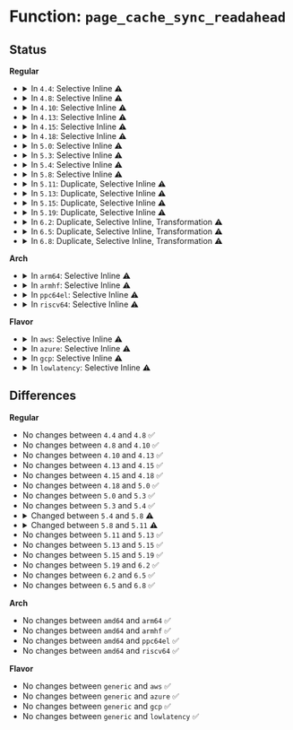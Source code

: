 # Function: <code>page_cache_sync_readahead</code>

## Status
<b>Regular</b>
<ul>
<li>
<details>
<summary>In <code>4.4</code>: Selective Inline ⚠️</summary>

```c
void page_cache_sync_readahead(struct address_space *mapping, struct file_ra_state *ra, struct file *filp, long unsigned int offset, long unsigned int req_size);
```

**Collision:** Unique Global

**Inline:** Selective

**Transformation:** False

**Instances:**

```
In mm/readahead.c (ffffffff8119c3c0)
Location: mm/readahead.c:479
Inline: True
Direct callers:
  - mm/filemap.c:generic_file_read_iter
  - mm/filemap.c:filemap_fault
  - fs/splice.c:__generic_file_splice_read
  - fs/ext4/dir.c:ext4_readdir
```
**Symbols:**

```
ffffffff8119c3c0-ffffffff8119c402: page_cache_sync_readahead (STB_GLOBAL)
```
</details>
</li>
<li>
<details>
<summary>In <code>4.8</code>: Selective Inline ⚠️</summary>

```c
void page_cache_sync_readahead(struct address_space *mapping, struct file_ra_state *ra, struct file *filp, long unsigned int offset, long unsigned int req_size);
```

**Collision:** Unique Global

**Inline:** Selective

**Transformation:** False

**Instances:**

```
In mm/readahead.c (ffffffff811b15c0)
Location: mm/readahead.c:478
Inline: True
Direct callers:
  - mm/filemap.c:filemap_fault
  - mm/filemap.c:generic_file_read_iter
  - fs/splice.c:__generic_file_splice_read
  - fs/ext4/dir.c:ext4_readdir
```
**Symbols:**

```
ffffffff811b15c0-ffffffff811b1602: page_cache_sync_readahead (STB_GLOBAL)
```
</details>
</li>
<li>
<details>
<summary>In <code>4.10</code>: Selective Inline ⚠️</summary>

```c
void page_cache_sync_readahead(struct address_space *mapping, struct file_ra_state *ra, struct file *filp, long unsigned int offset, long unsigned int req_size);
```

**Collision:** Unique Global

**Inline:** Selective

**Transformation:** False

**Instances:**

```
In mm/readahead.c (ffffffff811c1c00)
Location: mm/readahead.c:495
Inline: True
Direct callers:
  - mm/filemap.c:filemap_fault
  - mm/filemap.c:generic_file_read_iter
  - fs/ext4/dir.c:ext4_readdir
```
**Symbols:**

```
ffffffff811c1c00-ffffffff811c1c42: page_cache_sync_readahead (STB_GLOBAL)
```
</details>
</li>
<li>
<details>
<summary>In <code>4.13</code>: Selective Inline ⚠️</summary>

```c
void page_cache_sync_readahead(struct address_space *mapping, struct file_ra_state *ra, struct file *filp, long unsigned int offset, long unsigned int req_size);
```

**Collision:** Unique Global

**Inline:** Selective

**Transformation:** False

**Instances:**

```
In mm/readahead.c (ffffffff811c9ea0)
Location: mm/readahead.c:495
Inline: True
Direct callers:
  - mm/filemap.c:filemap_fault
  - mm/filemap.c:generic_file_read_iter
  - fs/ext4/dir.c:ext4_readdir
```
**Symbols:**

```
ffffffff811c9ea0-ffffffff811c9ee2: page_cache_sync_readahead (STB_GLOBAL)
```
</details>
</li>
<li>
<details>
<summary>In <code>4.15</code>: Selective Inline ⚠️</summary>

```c
void page_cache_sync_readahead(struct address_space *mapping, struct file_ra_state *ra, struct file *filp, long unsigned int offset, long unsigned int req_size);
```

**Collision:** Unique Global

**Inline:** Selective

**Transformation:** False

**Instances:**

```
In mm/readahead.c (ffffffff811ded70)
Location: mm/readahead.c:495
Inline: True
Direct callers:
  - mm/filemap.c:filemap_fault
  - mm/filemap.c:generic_file_read_iter
  - fs/ext4/dir.c:ext4_readdir
```
**Symbols:**

```
ffffffff811ded70-ffffffff811dedb2: page_cache_sync_readahead (STB_GLOBAL)
```
</details>
</li>
<li>
<details>
<summary>In <code>4.18</code>: Selective Inline ⚠️</summary>

```c
void page_cache_sync_readahead(struct address_space *mapping, struct file_ra_state *ra, struct file *filp, long unsigned int offset, long unsigned int req_size);
```

**Collision:** Unique Global

**Inline:** Selective

**Transformation:** False

**Instances:**

```
In mm/readahead.c (ffffffff812004d0)
Location: mm/readahead.c:508
Inline: True
Direct callers:
  - mm/filemap.c:filemap_fault
  - mm/filemap.c:generic_file_buffered_read
  - fs/ext4/dir.c:ext4_readdir
```
**Symbols:**

```
ffffffff812004d0-ffffffff81200511: page_cache_sync_readahead (STB_GLOBAL)
```
</details>
</li>
<li>
<details>
<summary>In <code>5.0</code>: Selective Inline ⚠️</summary>

```c
void page_cache_sync_readahead(struct address_space *mapping, struct file_ra_state *ra, struct file *filp, long unsigned int offset, long unsigned int req_size);
```

**Collision:** Unique Global

**Inline:** Selective

**Transformation:** False

**Instances:**

```
In mm/readahead.c (ffffffff81212e00)
Location: mm/readahead.c:506
Inline: True
Direct callers:
  - mm/filemap.c:filemap_fault
  - mm/filemap.c:generic_file_buffered_read
  - fs/ext4/dir.c:ext4_readdir
```
**Symbols:**

```
ffffffff81212e00-ffffffff81212eb2: page_cache_sync_readahead (STB_GLOBAL)
```
</details>
</li>
<li>
<details>
<summary>In <code>5.3</code>: Selective Inline ⚠️</summary>

```c
void page_cache_sync_readahead(struct address_space *mapping, struct file_ra_state *ra, struct file *filp, long unsigned int offset, long unsigned int req_size);
```

**Collision:** Unique Global

**Inline:** Selective

**Transformation:** False

**Instances:**

```
In mm/readahead.c (ffffffff81222810)
Location: mm/readahead.c:509
Inline: True
Direct callers:
  - mm/filemap.c:filemap_fault
  - mm/filemap.c:generic_file_buffered_read
  - fs/ext4/dir.c:ext4_readdir
```
**Symbols:**

```
ffffffff81222810-ffffffff812228c1: page_cache_sync_readahead (STB_GLOBAL)
```
</details>
</li>
<li>
<details>
<summary>In <code>5.4</code>: Selective Inline ⚠️</summary>

```c
void page_cache_sync_readahead(struct address_space *mapping, struct file_ra_state *ra, struct file *filp, long unsigned int offset, long unsigned int req_size);
```

**Collision:** Unique Global

**Inline:** Selective

**Transformation:** False

**Instances:**

```
In mm/readahead.c (ffffffff812302c0)
Location: mm/readahead.c:509
Inline: True
Direct callers:
  - mm/filemap.c:filemap_fault
  - mm/filemap.c:generic_file_buffered_read
  - mm/khugepaged.c:collapse_file
  - fs/ext4/dir.c:ext4_readdir
```
**Symbols:**

```
ffffffff812302c0-ffffffff81230371: page_cache_sync_readahead (STB_GLOBAL)
```
</details>
</li>
<li>
<details>
<summary>In <code>5.8</code>: Selective Inline ⚠️</summary>

```c
void page_cache_sync_readahead(struct address_space *mapping, struct file_ra_state *ra, struct file *filp, long unsigned int index, long unsigned int req_count);
```

**Collision:** Unique Global

**Inline:** Selective

**Transformation:** False

**Instances:**

```
In mm/readahead.c (ffffffff8125d570)
Location: mm/readahead.c:567
Inline: True
Direct callers:
  - mm/filemap.c:do_sync_mmap_readahead
  - mm/filemap.c:generic_file_buffered_read
  - mm/khugepaged.c:collapse_file
  - fs/verity/enable.c:read_file_data_page
  - fs/ext4/dir.c:ext4_readdir
```
**Symbols:**

```
ffffffff8125d570-ffffffff8125d622: page_cache_sync_readahead (STB_GLOBAL)
```
</details>
</li>
<li>
<details>
<summary>In <code>5.11</code>: Duplicate, Selective Inline ⚠️</summary>

```c
void page_cache_sync_readahead(struct address_space *mapping, struct file_ra_state *ra, struct file *file, long unsigned int index, long unsigned int req_count);
```

**Collision:** Static Duplication

**Inline:** Selective

**Transformation:** False

**Instances:**

```
In mm/filemap.c (ffffffff8125bc3e)
Location: include/linux/pagemap.h:833
Inline: True
Inline callers:
  - mm/filemap.c:generic_file_buffered_read_get_pages
```
```
In mm/khugepaged.c (ffffffff812fb190)
Location: include/linux/pagemap.h:833
Inline: False
Direct callers:
  - mm/khugepaged.c:collapse_file
```
```
In fs/verity/enable.c (ffffffff813a7a1f)
Location: include/linux/pagemap.h:833
Inline: True
Inline callers:
  - fs/verity/enable.c:read_file_data_page
```
```
In fs/ext4/dir.c (ffffffff813ed653)
Location: include/linux/pagemap.h:833
Inline: True
Inline callers:
  - fs/ext4/dir.c:ext4_readdir
```
**Symbols:**

```
ffffffff812fb190-ffffffff812fb1e0: page_cache_sync_readahead (STB_LOCAL)
```
</details>
</li>
<li>
<details>
<summary>In <code>5.13</code>: Duplicate, Selective Inline ⚠️</summary>

```c
void page_cache_sync_readahead(struct address_space *mapping, struct file_ra_state *ra, struct file *file, long unsigned int index, long unsigned int req_count);
```

**Collision:** Static Duplication

**Inline:** Selective

**Transformation:** False

**Instances:**

```
In mm/filemap.c (ffffffff81262070)
Location: include/linux/pagemap.h:875
Inline: True
Inline callers:
  - mm/filemap.c:filemap_get_pages
```
```
In mm/khugepaged.c (ffffffff81301f50)
Location: include/linux/pagemap.h:875
Inline: False
Direct callers:
  - mm/khugepaged.c:collapse_file
```
```
In fs/verity/enable.c (ffffffff813aea6a)
Location: include/linux/pagemap.h:875
Inline: True
Inline callers:
  - fs/verity/enable.c:read_file_data_page
```
```
In fs/ext4/dir.c (ffffffff813f3cc6)
Location: include/linux/pagemap.h:875
Inline: True
Inline callers:
  - fs/ext4/dir.c:ext4_readdir
```
**Symbols:**

```
ffffffff81301f50-ffffffff81301fa4: page_cache_sync_readahead (STB_LOCAL)
```
</details>
</li>
<li>
<details>
<summary>In <code>5.15</code>: Duplicate, Selective Inline ⚠️</summary>

```c
void page_cache_sync_readahead(struct address_space *mapping, struct file_ra_state *ra, struct file *file, long unsigned int index, long unsigned int req_count);
```

**Collision:** Static Duplication

**Inline:** Selective

**Transformation:** False

**Instances:**

```
In mm/filemap.c (ffffffff8129e647)
Location: include/linux/pagemap.h:878
Inline: True
Inline callers:
  - mm/filemap.c:filemap_get_pages
```
```
In mm/khugepaged.c (ffffffff8134bb40)
Location: include/linux/pagemap.h:878
Inline: False
Direct callers:
  - mm/khugepaged.c:collapse_file
```
```
In fs/verity/enable.c (ffffffff813fe607)
Location: include/linux/pagemap.h:878
Inline: True
Inline callers:
  - fs/verity/enable.c:read_file_data_page
```
```
In fs/ext4/dir.c (ffffffff81445db6)
Location: include/linux/pagemap.h:878
Inline: True
Inline callers:
  - fs/ext4/dir.c:ext4_readdir
```
**Symbols:**

```
ffffffff8134bb40-ffffffff8134bb94: page_cache_sync_readahead (STB_LOCAL)
```
</details>
</li>
<li>
<details>
<summary>In <code>5.19</code>: Duplicate, Selective Inline ⚠️</summary>

```c
void page_cache_sync_readahead(struct address_space *mapping, struct file_ra_state *ra, struct file *file, long unsigned int index, long unsigned int req_count);
```

**Collision:** Static Duplication

**Inline:** Selective

**Transformation:** False

**Instances:**

```
In mm/filemap.c (ffffffff812f2d5e)
Location: include/linux/pagemap.h:1229
Inline: True
Inline callers:
  - mm/filemap.c:filemap_get_pages
```
```
In mm/khugepaged.c (ffffffff813c3430)
Location: include/linux/pagemap.h:1229
Inline: False
Direct callers:
  - mm/khugepaged.c:collapse_file
```
```
In fs/ext4/dir.c (ffffffff814c1def)
Location: include/linux/pagemap.h:1229
Inline: True
Inline callers:
  - fs/ext4/dir.c:ext4_readdir
```
**Symbols:**

```
ffffffff813c3430-ffffffff813c3496: page_cache_sync_readahead (STB_LOCAL)
```
</details>
</li>
<li>
<details>
<summary>In <code>6.2</code>: Duplicate, Selective Inline, Transformation ⚠️</summary>

```c
void page_cache_sync_readahead(struct address_space *mapping, struct file_ra_state *ra, struct file *file, long unsigned int index, long unsigned int req_count);
```

**Collision:** Static Duplication

**Inline:** Selective

**Transformation:** True

**Instances:**

```
In mm/filemap.c (ffffffff8135d0f5)
Location: include/linux/pagemap.h:1205
Inline: True
Inline callers:
  - mm/filemap.c:filemap_get_pages
```
```
In mm/khugepaged.c (ffffffff81445b90)
Location: include/linux/pagemap.h:1205
Inline: False
Direct callers:
  - mm/khugepaged.c:collapse_file
```
```
In fs/ext4/dir.c (ffffffff81559390)
Location: include/linux/pagemap.h:1205
Inline: True
Direct callers:
  - fs/ext4/dir.c:ext4_readdir
```
**Symbols:**

```
ffffffff81445b90-ffffffff81445c06: page_cache_sync_readahead (STB_LOCAL)
ffffffff81559390-ffffffff81559401: page_cache_sync_readahead.constprop.0 (STB_LOCAL)
```
</details>
</li>
<li>
<details>
<summary>In <code>6.5</code>: Duplicate, Selective Inline, Transformation ⚠️</summary>

```c
void page_cache_sync_readahead(struct address_space *mapping, struct file_ra_state *ra, struct file *file, long unsigned int index, long unsigned int req_count);
```

**Collision:** Static Duplication

**Inline:** Selective

**Transformation:** True

**Instances:**

```
In mm/filemap.c (ffffffff8138f14f)
Location: include/linux/pagemap.h:1208
Inline: True
Inline callers:
  - mm/filemap.c:filemap_get_pages
```
```
In mm/khugepaged.c (ffffffff8147b1f0)
Location: include/linux/pagemap.h:1208
Inline: False
Direct callers:
  - mm/khugepaged.c:collapse_file
```
```
In fs/ext4/dir.c (ffffffff81591190)
Location: include/linux/pagemap.h:1208
Inline: True
Direct callers:
  - fs/ext4/dir.c:ext4_readdir
```
**Symbols:**

```
ffffffff8147b1f0-ffffffff8147b266: page_cache_sync_readahead (STB_LOCAL)
ffffffff81591190-ffffffff81591201: page_cache_sync_readahead.constprop.0 (STB_LOCAL)
```
</details>
</li>
<li>
<details>
<summary>In <code>6.8</code>: Duplicate, Selective Inline, Transformation ⚠️</summary>

```c
void page_cache_sync_readahead(struct address_space *mapping, struct file_ra_state *ra, struct file *file, long unsigned int index, long unsigned int req_count);
```

**Collision:** Static Duplication

**Inline:** Selective

**Transformation:** True

**Instances:**

```
In mm/filemap.c (ffffffff813b87ff)
Location: include/linux/pagemap.h:1295
Inline: True
Inline callers:
  - mm/filemap.c:filemap_get_pages
```
```
In mm/khugepaged.c (ffffffff814aa6e0)
Location: include/linux/pagemap.h:1295
Inline: False
Direct callers:
  - mm/khugepaged.c:collapse_file
```
```
In fs/ext4/dir.c (ffffffff815c9ed0)
Location: include/linux/pagemap.h:1295
Inline: True
Direct callers:
  - fs/ext4/dir.c:ext4_readdir
```
**Symbols:**

```
ffffffff814aa6e0-ffffffff814aa756: page_cache_sync_readahead (STB_LOCAL)
ffffffff815c9ed0-ffffffff815c9f41: page_cache_sync_readahead.constprop.0 (STB_LOCAL)
```
</details>
</li>
</ul>
<b>Arch</b>
<ul>
<li>
<details>
<summary>In <code>arm64</code>: Selective Inline ⚠️</summary>

```c
void page_cache_sync_readahead(struct address_space *mapping, struct file_ra_state *ra, struct file *filp, long unsigned int offset, long unsigned int req_size);
```

**Collision:** Unique Global

**Inline:** Selective

**Transformation:** False

**Instances:**

```
In mm/readahead.c (ffff8000102bfb20)
Location: mm/readahead.c:509
Inline: True
Direct callers:
  - mm/filemap.c:filemap_fault
  - mm/filemap.c:generic_file_buffered_read
  - mm/khugepaged.c:collapse_file
  - fs/ext4/dir.c:ext4_readdir
```
**Symbols:**

```
ffff8000102bfb20-ffff8000102bfc00: page_cache_sync_readahead (STB_GLOBAL)
```
</details>
</li>
<li>
<details>
<summary>In <code>armhf</code>: Selective Inline ⚠️</summary>

```c
void page_cache_sync_readahead(struct address_space *mapping, struct file_ra_state *ra, struct file *filp, long unsigned int offset, long unsigned int req_size);
```

**Collision:** Unique Global

**Inline:** Selective

**Transformation:** False

**Instances:**

```
In mm/readahead.c (c04eb5f0)
Location: mm/readahead.c:509
Inline: True
Direct callers:
  - mm/filemap.c:filemap_fault
  - mm/filemap.c:generic_file_buffered_read
  - fs/ext4/dir.c:ext4_readdir
```
**Symbols:**

```
c04eb5f0-c04eb6dc: page_cache_sync_readahead (STB_GLOBAL)
```
</details>
</li>
<li>
<details>
<summary>In <code>ppc64el</code>: Selective Inline ⚠️</summary>

```c
void page_cache_sync_readahead(struct address_space *mapping, struct file_ra_state *ra, struct file *filp, long unsigned int offset, long unsigned int req_size);
```

**Collision:** Unique Global

**Inline:** Selective

**Transformation:** False

**Instances:**

```
In mm/readahead.c (c000000000378b40)
Location: mm/readahead.c:509
Inline: True
Direct callers:
  - mm/filemap.c:filemap_fault
  - mm/filemap.c:generic_file_buffered_read
  - mm/khugepaged.c:collapse_file
  - fs/ext4/dir.c:ext4_readdir
```
**Symbols:**

```
c000000000378b40-c000000000378cc4: page_cache_sync_readahead (STB_GLOBAL)
```
</details>
</li>
<li>
<details>
<summary>In <code>riscv64</code>: Selective Inline ⚠️</summary>

```c
void page_cache_sync_readahead(struct address_space *mapping, struct file_ra_state *ra, struct file *filp, long unsigned int offset, long unsigned int req_size);
```

**Collision:** Unique Global

**Inline:** Selective

**Transformation:** False

**Instances:**

```
In mm/readahead.c (ffffffe0001e1b1a)
Location: mm/readahead.c:509
Inline: True
Direct callers:
  - mm/filemap.c:filemap_fault
  - mm/filemap.c:generic_file_buffered_read
  - fs/ext4/dir.c:ext4_readdir
```
**Symbols:**

```
ffffffe0001e1b1a-ffffffe0001e1bc0: page_cache_sync_readahead (STB_GLOBAL)
```
</details>
</li>
</ul>
<b>Flavor</b>
<ul>
<li>
<details>
<summary>In <code>aws</code>: Selective Inline ⚠️</summary>

```c
void page_cache_sync_readahead(struct address_space *mapping, struct file_ra_state *ra, struct file *filp, long unsigned int offset, long unsigned int req_size);
```

**Collision:** Unique Global

**Inline:** Selective

**Transformation:** False

**Instances:**

```
In mm/readahead.c (ffffffff81228910)
Location: mm/readahead.c:509
Inline: True
Direct callers:
  - mm/filemap.c:filemap_fault
  - mm/filemap.c:generic_file_buffered_read
  - mm/khugepaged.c:collapse_file
  - fs/ext4/dir.c:ext4_readdir
```
**Symbols:**

```
ffffffff81228910-ffffffff812289c1: page_cache_sync_readahead (STB_GLOBAL)
```
</details>
</li>
<li>
<details>
<summary>In <code>azure</code>: Selective Inline ⚠️</summary>

```c
void page_cache_sync_readahead(struct address_space *mapping, struct file_ra_state *ra, struct file *filp, long unsigned int offset, long unsigned int req_size);
```

**Collision:** Unique Global

**Inline:** Selective

**Transformation:** False

**Instances:**

```
In mm/readahead.c (ffffffff8121ba50)
Location: mm/readahead.c:509
Inline: True
Direct callers:
  - mm/filemap.c:filemap_fault
  - mm/filemap.c:generic_file_buffered_read
  - mm/khugepaged.c:collapse_file
  - fs/ext4/dir.c:ext4_readdir
```
**Symbols:**

```
ffffffff8121ba50-ffffffff8121bb01: page_cache_sync_readahead (STB_GLOBAL)
```
</details>
</li>
<li>
<details>
<summary>In <code>gcp</code>: Selective Inline ⚠️</summary>

```c
void page_cache_sync_readahead(struct address_space *mapping, struct file_ra_state *ra, struct file *filp, long unsigned int offset, long unsigned int req_size);
```

**Collision:** Unique Global

**Inline:** Selective

**Transformation:** False

**Instances:**

```
In mm/readahead.c (ffffffff812266b0)
Location: mm/readahead.c:509
Inline: True
Direct callers:
  - mm/filemap.c:filemap_fault
  - mm/filemap.c:generic_file_buffered_read
  - mm/khugepaged.c:collapse_file
  - fs/ext4/dir.c:ext4_readdir
```
**Symbols:**

```
ffffffff812266b0-ffffffff81226761: page_cache_sync_readahead (STB_GLOBAL)
```
</details>
</li>
<li>
<details>
<summary>In <code>lowlatency</code>: Selective Inline ⚠️</summary>

```c
void page_cache_sync_readahead(struct address_space *mapping, struct file_ra_state *ra, struct file *filp, long unsigned int offset, long unsigned int req_size);
```

**Collision:** Unique Global

**Inline:** Selective

**Transformation:** False

**Instances:**

```
In mm/readahead.c (ffffffff812359e0)
Location: mm/readahead.c:509
Inline: True
Direct callers:
  - mm/filemap.c:filemap_fault
  - mm/filemap.c:generic_file_buffered_read
  - mm/khugepaged.c:collapse_file
  - fs/ext4/dir.c:ext4_readdir
```
**Symbols:**

```
ffffffff812359e0-ffffffff81235aa0: page_cache_sync_readahead (STB_GLOBAL)
```
</details>
</li>
</ul>

## Differences
<b>Regular</b>
<ul>
<li>
No changes between <code>4.4</code> and <code>4.8</code> ✅
</li>
<li>
No changes between <code>4.8</code> and <code>4.10</code> ✅
</li>
<li>
No changes between <code>4.10</code> and <code>4.13</code> ✅
</li>
<li>
No changes between <code>4.13</code> and <code>4.15</code> ✅
</li>
<li>
No changes between <code>4.15</code> and <code>4.18</code> ✅
</li>
<li>
No changes between <code>4.18</code> and <code>5.0</code> ✅
</li>
<li>
No changes between <code>5.0</code> and <code>5.3</code> ✅
</li>
<li>
No changes between <code>5.3</code> and <code>5.4</code> ✅
</li>
<li>
<details>
<summary>Changed between <code>5.4</code> and <code>5.8</code> ⚠️</summary>
<ul>
<li>
<b>Param added. </b>
<code>long unsigned int index</code>
</li>
<li>
<b>Param added. </b>
<code>long unsigned int req_count</code>
</li>
<li>
<b>Param removed. </b>
<code>long unsigned int offset</code>
</li>
<li>
<b>Param removed. </b>
<code>long unsigned int req_size</code>
</li>
</ul>
</details>
</li>
<li>
<details>
<summary>Changed between <code>5.8</code> and <code>5.11</code> ⚠️</summary>
<ul>
<li>
<b>Param added. </b>
<code>struct file *file</code>
</li>
<li>
<b>Param removed. </b>
<code>struct file *filp</code>
</li>
</ul>
</details>
</li>
<li>
No changes between <code>5.11</code> and <code>5.13</code> ✅
</li>
<li>
No changes between <code>5.13</code> and <code>5.15</code> ✅
</li>
<li>
No changes between <code>5.15</code> and <code>5.19</code> ✅
</li>
<li>
No changes between <code>5.19</code> and <code>6.2</code> ✅
</li>
<li>
No changes between <code>6.2</code> and <code>6.5</code> ✅
</li>
<li>
No changes between <code>6.5</code> and <code>6.8</code> ✅
</li>
</ul>
<b>Arch</b>
<ul>
<li>
No changes between <code>amd64</code> and <code>arm64</code> ✅
</li>
<li>
No changes between <code>amd64</code> and <code>armhf</code> ✅
</li>
<li>
No changes between <code>amd64</code> and <code>ppc64el</code> ✅
</li>
<li>
No changes between <code>amd64</code> and <code>riscv64</code> ✅
</li>
</ul>
<b>Flavor</b>
<ul>
<li>
No changes between <code>generic</code> and <code>aws</code> ✅
</li>
<li>
No changes between <code>generic</code> and <code>azure</code> ✅
</li>
<li>
No changes between <code>generic</code> and <code>gcp</code> ✅
</li>
<li>
No changes between <code>generic</code> and <code>lowlatency</code> ✅
</li>
</ul>
